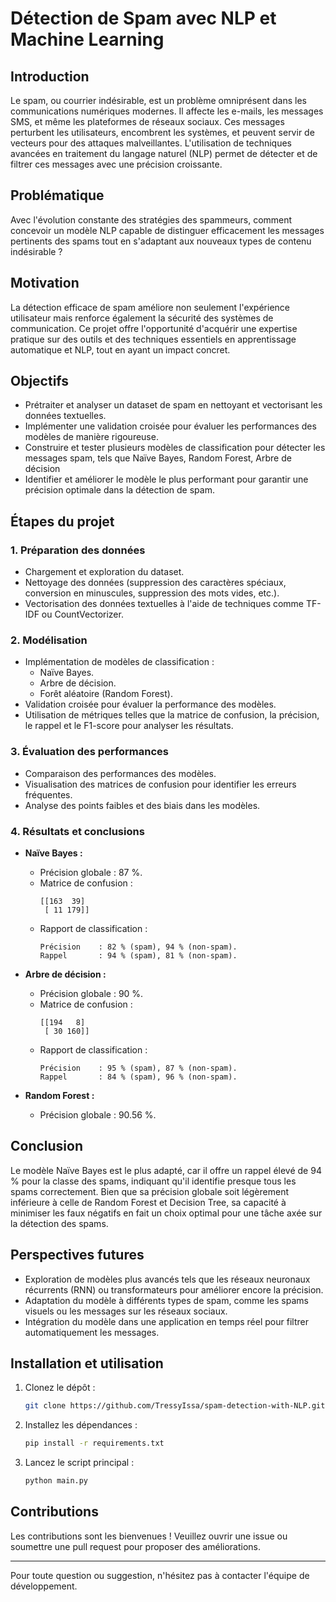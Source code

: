 # Détection de Spam avec NLP et Machine Learning

## Introduction

Le spam, ou courrier indésirable, est un problème omniprésent dans les communications numériques modernes. Il affecte les e-mails, les messages SMS, et même les plateformes de réseaux sociaux. Ces messages perturbent les utilisateurs, encombrent les systèmes, et peuvent servir de vecteurs pour des attaques malveillantes. L'utilisation de techniques avancées en traitement du langage naturel (NLP) permet de détecter et de filtrer ces messages avec une précision croissante.

## Problématique

Avec l'évolution constante des stratégies des spammeurs, comment concevoir un modèle NLP capable de distinguer efficacement les messages pertinents des spams tout en s'adaptant aux nouveaux types de contenu indésirable ?

## Motivation

La détection efficace de spam améliore non seulement l'expérience utilisateur mais renforce également la sécurité des systèmes de communication. Ce projet offre l'opportunité d'acquérir une expertise pratique sur des outils et des techniques essentiels en apprentissage automatique et NLP, tout en ayant un impact concret.

## Objectifs

- Prétraiter et analyser un dataset de spam en nettoyant et vectorisant les données textuelles.
- Implémenter une validation croisée pour évaluer les performances des modèles de manière rigoureuse.
- Construire et tester plusieurs modèles de classification pour détecter les messages spam, tels que Naïve Bayes, Random Forest, Arbre de décision
- Identifier et améliorer le modèle le plus performant pour garantir une précision optimale dans la détection de spam.

## Étapes du projet

### 1. Préparation des données

- Chargement et exploration du dataset.
- Nettoyage des données (suppression des caractères spéciaux, conversion en minuscules, suppression des mots vides, etc.).
- Vectorisation des données textuelles à l'aide de techniques comme TF-IDF ou CountVectorizer.

### 2. Modélisation

- Implémentation de modèles de classification :
  - Naïve Bayes.
  - Arbre de décision.
  - Forêt aléatoire (Random Forest).
- Validation croisée pour évaluer la performance des modèles.
- Utilisation de métriques telles que la matrice de confusion, la précision, le rappel et le F1-score pour analyser les résultats.

### 3. Évaluation des performances

- Comparaison des performances des modèles.
- Visualisation des matrices de confusion pour identifier les erreurs fréquentes.
- Analyse des points faibles et des biais dans les modèles.

### 4. Résultats et conclusions

- **Naïve Bayes :**

  - Précision globale : 87 %.
  - Matrice de confusion :
    ```
    [[163  39]
     [ 11 179]]
    ```
  - Rapport de classification :
    ```
    Précision    : 82 % (spam), 94 % (non-spam).
    Rappel       : 94 % (spam), 81 % (non-spam).
    ```

- **Arbre de décision :**

  - Précision globale : 90 %.
  - Matrice de confusion :
    ```
    [[194   8]
     [ 30 160]]
    ```
  - Rapport de classification :
    ```
    Précision    : 95 % (spam), 87 % (non-spam).
    Rappel       : 84 % (spam), 96 % (non-spam).
    ```

- **Random Forest :**

  - Précision globale : 90.56 %.

## Conclusion

Le modèle Naïve Bayes est le plus adapté, car il offre un rappel élevé de 94 % pour la classe des spams, indiquant qu'il identifie presque tous les spams correctement. Bien que sa précision globale soit légèrement inférieure à celle de Random Forest et Decision Tree, sa capacité à minimiser les faux négatifs en fait un choix optimal pour une tâche axée sur la détection des spams.

## Perspectives futures

- Exploration de modèles plus avancés tels que les réseaux neuronaux récurrents (RNN) ou transformateurs pour améliorer encore la précision.
- Adaptation du modèle à différents types de spam, comme les spams visuels ou les messages sur les réseaux sociaux.
- Intégration du modèle dans une application en temps réel pour filtrer automatiquement les messages.

## Installation et utilisation

1. Clonez le dépôt :
   ```bash
   git clone https://github.com/TressyIssa/spam-detection-with-NLP.git
   ```
2. Installez les dépendances :
   ```bash
   pip install -r requirements.txt
   ```
3. Lancez le script principal :
   ```bash
   python main.py
   ```

## Contributions

Les contributions sont les bienvenues ! Veuillez ouvrir une issue ou soumettre une pull request pour proposer des améliorations.

---

Pour toute question ou suggestion, n'hésitez pas à contacter l'équipe de développement.

